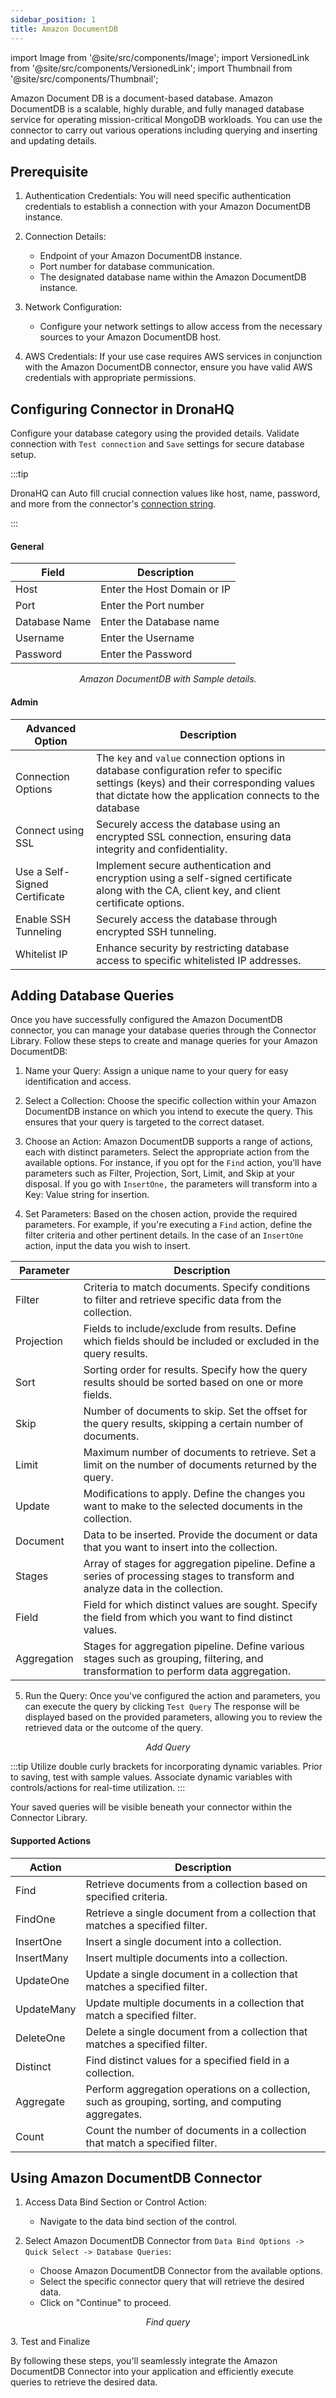 ```yaml
---
sidebar_position: 1
title: Amazon DocumentDB
---
```


import Image from '@site/src/components/Image'; import VersionedLink from '@site/src/components/VersionedLink'; import
Thumbnail from '@site/src/components/Thumbnail';

Amazon Document DB is a document-based database. Amazon DocumentDB is a scalable, highly durable, and fully managed
database service for operating mission-critical MongoDB workloads. You can use the connector to carry out various
operations including querying and inserting and updating details.

## Prerequisite

1. Authentication Credentials: You will need specific authentication credentials to establish a connection with your
   Amazon DocumentDB instance.

2. Connection Details:

   - Endpoint of your Amazon DocumentDB instance.
   - Port number for database communication.
   - The designated database name within the Amazon DocumentDB instance.

3. Network Configuration:

   - Configure your network settings to allow access from the necessary sources to your Amazon DocumentDB host.

4. AWS Credentials: If your use case requires AWS services in conjunction with the Amazon DocumentDB connector, ensure
   you have valid AWS credentials with appropriate permissions.

## Configuring Connector in DronaHQ

Configure your database category using the provided details. Validate connection with `Test connection` and `Save`
settings for secure database setup.

:::tip 

DronaHQ can Auto fill crucial connection values like host, name, password, and more from the connector's
[connection string](https://docs.aws.amazon.com/documentdb/latest/developerguide/endpoints-connecting.html#endpoints-connecting-mongodb).

:::

#### General

| Field         | Description                 |
| ------------- | --------------------------- |
| Host          | Enter the Host Domain or IP |
| Port          | Enter the Port number       |
| Database Name | Enter the Database name     |
| Username      | Enter the Username          |
| Password      | Enter the Password          |

<figure>
  <Thumbnail src="/img/reference/connectors/awsDocDB/details.png" alt="Amazon DocumentDB with Sample details." />
  <figcaption align = "center"><i>Amazon DocumentDB with Sample details.</i></figcaption>
</figure>

#### Admin

| Advanced Option     | Description                |
| ------------------ | -------------------------- | 
| Connection Options                                                                                 | The `key` and `value` connection options in database configuration refer to specific settings (keys) and their corresponding values that dictate how the application connects to the database |
| <VersionedLink to = "/datasource-concepts/ssl-configurations/"> Connect using SSL </VersionedLink> | Securely access the database using an encrypted SSL connection, ensuring data integrity and confidentiality.                                                                                  |     
| Use a Self-Signed Certificate | Implement secure authentication and encryption using a self-signed certificate along with the CA, client key, and client certificate options. |
| <VersionedLink to = "/datasource-concepts/ssh-tunneling/"> Enable SSH Tunneling </VersionedLink>   | Securely access the database through encrypted SSH tunneling.                                                                                                                                 |
| <VersionedLink to = "/datasource-concepts/whitelisting-dronahq-ip/"> Whitelist IP </VersionedLink> | Enhance security by restricting database access to specific whitelisted IP addresses.                                                                                                         |

## Adding Database Queries

Once you have successfully configured the Amazon DocumentDB connector, you can manage your database queries through the
Connector Library. Follow these steps to create and manage queries for your Amazon DocumentDB:

1. Name your Query: Assign a unique name to your query for easy identification and access.

2. Select a Collection: Choose the specific collection within your Amazon DocumentDB instance on which you intend to
   execute the query. This ensures that your query is targeted to the correct dataset.

3. Choose an Action: Amazon DocumentDB supports a range of actions, each with distinct parameters. Select the
   appropriate action from the available options. For instance, if you opt for the `Find` action, you'll have parameters
   such as Filter, Projection, Sort, Limit, and Skip at your disposal. If you go with `InsertOne,` the parameters will
   transform into a Key: Value string for insertion.

4. Set Parameters: Based on the chosen action, provide the required parameters. For example, if you're executing a
   `Find` action, define the filter criteria and other pertinent details. In the case of an `InsertOne` action, input
   the data you wish to insert.

| Parameter   | Description                                                                                                                         |
| ----------- | ----------------------------------------------------------------------------------------------------------------------------------- |
| Filter      | Criteria to match documents. Specify conditions to filter and retrieve specific data from the collection.                           |
| Projection  | Fields to include/exclude from results. Define which fields should be included or excluded in the query results.                    |
| Sort        | Sorting order for results. Specify how the query results should be sorted based on one or more fields.                              |
| Skip        | Number of documents to skip. Set the offset for the query results, skipping a certain number of documents.                          |
| Limit       | Maximum number of documents to retrieve. Set a limit on the number of documents returned by the query.                              |
| Update      | Modifications to apply. Define the changes you want to make to the selected documents in the collection.                            |
| Document    | Data to be inserted. Provide the document or data that you want to insert into the collection.                                      |
| Stages      | Array of stages for aggregation pipeline. Define a series of processing stages to transform and analyze data in the collection.     |
| Field       | Field for which distinct values are sought. Specify the field from which you want to find distinct values.                          |
| Aggregation | Stages for aggregation pipeline. Define various stages such as grouping, filtering, and transformation to perform data aggregation. |

5. Run the Query: Once you've configured the action and parameters, you can execute the query by clicking `Test Query`
   The response will be displayed based on the provided parameters, allowing you to review the retrieved data or the
   outcome of the query.

<figure>
  <Thumbnail src="/img/reference/connectors/awsDocDB/add-query.png" alt="Add Query" />
  <figcaption align = "center"><i>Add Query</i></figcaption>
</figure>

:::tip 
Utilize double curly brackets for incorporating dynamic variables. Prior to saving, test with sample values.
Associate dynamic variables with controls/actions for real-time utilization. 
:::

Your saved queries will be visible beneath your connector within the Connector Library.

#### Supported Actions

| Action     | Description                                                                                          |
| ---------- | ---------------------------------------------------------------------------------------------------- |
| Find       | Retrieve documents from a collection based on specified criteria.                                    |
| FindOne    | Retrieve a single document from a collection that matches a specified filter.                        |
| InsertOne  | Insert a single document into a collection.                                                          |
| InsertMany | Insert multiple documents into a collection.                                                         |
| UpdateOne  | Update a single document in a collection that matches a specified filter.                            |
| UpdateMany | Update multiple documents in a collection that match a specified filter.                             |
| DeleteOne  | Delete a single document from a collection that matches a specified filter.                          |
| Distinct   | Find distinct values for a specified field in a collection.                                          |
| Aggregate  | Perform aggregation operations on a collection, such as grouping, sorting, and computing aggregates. |
| Count      | Count the number of documents in a collection that match a specified filter.                         |

## Using Amazon DocumentDB Connector

1. Access Data Bind Section or Control Action:

   - Navigate to the data bind section of the control.

2. Select Amazon DocumentDB Connector from `Data Bind Options -> Quick Select -> Database Queries`:
   - Choose Amazon DocumentDB Connector from the available options.
   - Select the specific connector query that will retrieve the desired data.
   - Click on "Continue" to proceed.

<figure>
  <Thumbnail src="/img/reference/connectors/awsDocDB/find.png" alt="Find query" />
  <figcaption align = "center"><i>Find query</i></figcaption>
</figure>
3. Test and Finalize

By following these steps, you'll seamlessly integrate the Amazon DocumentDB Connector into your application and
efficiently execute queries to retrieve the desired data.
